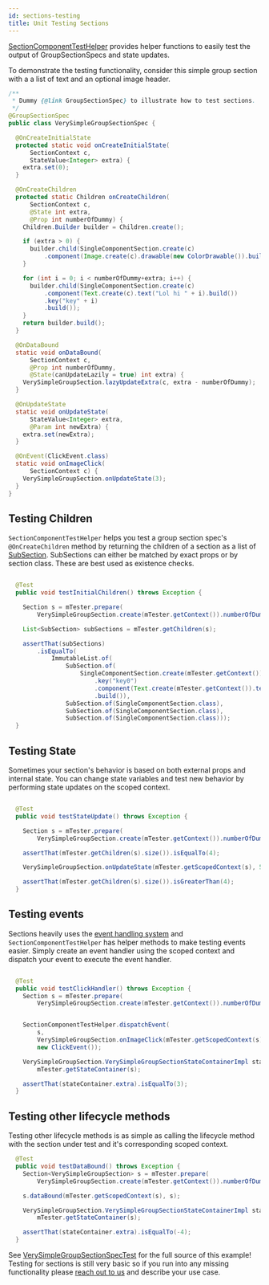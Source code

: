 ```yaml
---
id: sections-testing
title: Unit Testing Sections
---
```


[SectionComponentTestHelper](pathname:///javadoc/com/facebook/litho/testing/sections/SectionComponentTestHelper.html) provides helper functions to easily test the output of GroupSectionSpecs and state updates.

To demonstrate the testing functionality, consider this simple group section with a a list of text and an optional image header.

```java
/**
 * Dummy {@link GroupSectionSpec} to illustrate how to test sections.
 */
@GroupSectionSpec
public class VerySimpleGroupSectionSpec {

  @OnCreateInitialState
  protected static void onCreateInitialState(
      SectionContext c,
      StateValue<Integer> extra) {
    extra.set(0);
  }

  @OnCreateChildren
  protected static Children onCreateChildren(
      SectionContext c,
      @State int extra,
      @Prop int numberOfDummy) {
    Children.Builder builder = Children.create();

    if (extra > 0) {
      builder.child(SingleComponentSection.create(c)
          .component(Image.create(c).drawable(new ColorDrawable()).build()));
    }

    for (int i = 0; i < numberOfDummy+extra; i++) {
      builder.child(SingleComponentSection.create(c)
          .component(Text.create(c).text("Lol hi " + i).build())
          .key("key" + i)
          .build());
    }
    return builder.build();
  }

  @OnDataBound
  static void onDataBound(
      SectionContext c,
      @Prop int numberOfDummy,
      @State(canUpdateLazily = true) int extra) {
    VerySimpleGroupSection.lazyUpdateExtra(c, extra - numberOfDummy);
  }

  @OnUpdateState
  static void onUpdateState(
      StateValue<Integer> extra,
      @Param int newExtra) {
    extra.set(newExtra);
  }

  @OnEvent(ClickEvent.class)
  static void onImageClick(
      SectionContext c) {
    VerySimpleGroupSection.onUpdateState(3);
  }
}
```

## Testing Children

`SectionComponentTestHelper` helps you test a group section spec's `@OnCreateChildren` method by returning
the children of a section as a list of [SubSection](pathname:///javadoc/com/facebook/litho/testing/sections/SubSection.html). SubSections can either be matched by exact props or by section class.  These are best used as existence checks.

```java

  @Test
  public void testInitialChildren() throws Exception {

    Section s = mTester.prepare(
        VerySimpleGroupSection.create(mTester.getContext()).numberOfDummy(4).build());

    List<SubSection> subSections = mTester.getChildren(s);

    assertThat(subSections)
        .isEqualTo(
            ImmutableList.of(
                SubSection.of(
                    SingleComponentSection.create(mTester.getContext())
                        .key("key0")
                        .component(Text.create(mTester.getContext()).text("Lol hi 0"))
                        .build()),
                SubSection.of(SingleComponentSection.class),
                SubSection.of(SingleComponentSection.class),
                SubSection.of(SingleComponentSection.class)));
  }

```


## Testing State

Sometimes your section's behavior is based on both external props and internal state.  You can change state variables and test new behavior by performing state updates on the scoped context.

```java

  @Test
  public void testStateUpdate() throws Exception {

    Section s = mTester.prepare(
        VerySimpleGroupSection.create(mTester.getContext()).numberOfDummy(4).build());

    assertThat(mTester.getChildren(s).size()).isEqualTo(4);

    VerySimpleGroupSection.onUpdateState(mTester.getScopedContext(s), 5);

    assertThat(mTester.getChildren(s).size()).isGreaterThan(4);
  }

```


## Testing events

Sections heavily uses the [event handling system](/docs/mainconcepts/coordinate-state-actions/events) and `SectionComponentTestHelper` has helper methods to make testing events easier. Simply create an event handler using the scoped context and dispatch your event to execute the event handler.

```java

  @Test
  public void testClickHandler() throws Exception {
    Section s = mTester.prepare(
        VerySimpleGroupSection.create(mTester.getContext()).numberOfDummy(4).build());


    SectionComponentTestHelper.dispatchEvent(
        s,
        VerySimpleGroupSection.onImageClick(mTester.getScopedContext(s)),
        new ClickEvent());

    VerySimpleGroupSection.VerySimpleGroupSectionStateContainerImpl stateContainer =
        mTester.getStateContainer(s);

    assertThat(stateContainer.extra).isEqualTo(3);
  }
```

## Testing other lifecycle methods

Testing other lifecycle methods is as simple as calling the lifecycle method with the section under test and it's corresponding scoped context.

```java
  @Test
  public void testDataBound() throws Exception {
    Section<VerySimpleGroupSection> s = mTester.prepare(
        VerySimpleGroupSection.create(mTester.getContext()).numberOfDummy(4).build());

    s.dataBound(mTester.getScopedContext(s), s);

    VerySimpleGroupSection.VerySimpleGroupSectionStateContainerImpl stateContainer =
        mTester.getStateContainer(s);

    assertThat(stateContainer.extra).isEqualTo(-4);
  }
```

See [VerySimpleGroupSectionSpecTest](https://github.com/facebook/litho/blob/90d4fb176a6209371f58a68d9cd00bb214ffd54e/litho-it/src/test/java/com/facebook/litho/sections/common/VerySimpleGroupSectionSpecTest.java) for the full source of this example!  Testing for sections is still very basic so if you run into any missing functionality please [reach out to us](https://github.com/facebook/litho/issues/new) and describe your use case.
